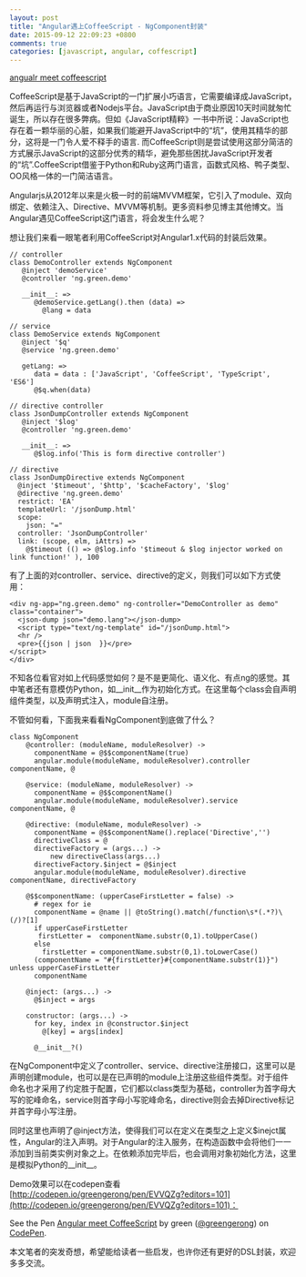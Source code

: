 ```yaml
---
layout: post
title: "Angular遇上CoffeeScript - NgComponent封装"
date: 2015-09-12 22:09:23 +0800
comments: true
categories: [javascript, angular, coffescript]
---
```


[angualr meet coffeescript](/images/blog_img/Angular-meetting-CoffeeScript.jpg)

CoffeeScript是基于JavaScript的一门扩展小巧语言，它需要编译成JavaScript，然后再运行与浏览器或者Nodejs平台。JavaScript由于商业原因10天时间就匆忙诞生，所以存在很多弊病。但如《JavaScript精粹》一书中所说：JavaScript也存在着一颗华丽的心脏，如果我们能避开JavaScript中的“坑”，使用其精华的部分，这将是一门令人爱不释手的语言. 而CoffeeScript则是尝试使用这部分简洁的方式展示JavaScript的这部分优秀的精华，避免那些困扰JavaScript开发者的“坑”.CoffeeScript借鉴于Python和Ruby这两门语言，函数式风格、鸭子类型、OO风格一体的一门简洁语言。

Angularjs从2012年以来是火极一时的前端MVVM框架，它引入了module、双向绑定、依赖注入、Directive、MVVM等机制。更多资料参见博主其他博文。当Angular遇见CoffeeScript这门语言，将会发生什么呢？

想让我们来看一眼笔者利用CoffeeScript对Angular1.x代码的封装后效果。

	// controller
	class DemoController extends NgComponent
	   @inject 'demoService'
	   @controller 'ng.green.demo'   
	   
	   __init__: =>
	      @demoService.getLang().then (data) =>
	        @lang = data 
	      
    // service  
	class DemoService extends NgComponent
	   @inject '$q'
	   @service 'ng.green.demo' 
	   
	   getLang: =>
	      data = data : ['JavaScript', 'CoffeeScript', 'TypeScript', 'ES6']
	      @$q.when(data)
  	
  	// directive controller   
	class JsonDumpController extends NgComponent
	   @inject '$log'
	   @controller 'ng.green.demo'   
	   
	   __init__: =>
	      @$log.info('This is form directive controller')
	 
	// directive       
	class JsonDumpDirective extends NgComponent
	  @inject '$timeout', '$http', '$cacheFactory', '$log'
	  @directive 'ng.green.demo' 
	  restrict: 'EA'
	  templateUrl: '/jsonDump.html'
	  scope: 
	    json: "="
	  controller: 'JsonDumpController'
	  link: (scope, elm, iAttrs) =>
	    @$timeout (() => @$log.info '$timeout & $log injector worked on link function!' ), 100

有了上面的对controller、service、directive的定义，则我们可以如下方式使用：

	<div ng-app="ng.green.demo" ng-controller="DemoController as demo" class="container">
	  <json-dump json="demo.lang"></json-dump>
	  <script type="text/ng-template" id="/jsonDump.html"> 
	  <hr />
	  <pre>{{json | json  }}</pre>
	</script> 
	</div>
	 

不知各位看官对如上代码感觉如何？是不是更简化、语义化、有点ng的感觉。其中笔者还有意模仿Python，如__init__作为初始化方式。在这里每个class会自声明组件类型，以及声明式注入，module自注册。

不管如何看，下面我来看看NgComponent到底做了什么？

	class NgComponent
	    @controller: (moduleName, moduleResolver) ->
	      componentName = @$$componentName(true)
	      angular.module(moduleName, moduleResolver).controller componentName, @      
	      
	    @service: (moduleName, moduleResolver) ->
	      componentName = @$$componentName()
	      angular.module(moduleName, moduleResolver).service componentName, @
	        
	    @directive: (moduleName, moduleResolver) ->
	      componentName = @$$componentName().replace('Directive','')
	      directiveClass = @
	      directiveFactory = (args...) ->
	          new directiveClass(args...)          
	      directiveFactory.$inject = @$inject
	      angular.module(moduleName, moduleResolver).directive componentName, directiveFactory    
	      
	    @$$componentName: (upperCaseFirstLetter = false) ->
	      # regex for ie
	      componentName = @name || @toString().match(/function\s*(.*?)\(/)?[1]
	      if upperCaseFirstLetter
	       firstLetter =  componentName.substr(0,1).toUpperCase()
	      else
	        firstLetter = componentName.substr(0,1).toLowerCase()
	      (componentName = "#{firstLetter}#{componentName.substr(1)}") unless upperCaseFirstLetter
	      componentName
	       
	    @inject: (args...) ->
	      @$inject = args

	    constructor: (args...) ->
	      for key, index in @constructor.$inject
	        @[key] = args[index]

	      @__init__?()

在NgComponent中定义了controller、service、directive注册接口，这里可以是声明创建module，也可以是在已声明的module上注册这些组件类型。对于组件命名也才采用了约定胜于配置，它们都以class类型为基础，controller为首字母大写的驼峰命名，service则首字母小写驼峰命名，directive则会去掉Directive标记并首字母小写注册。

同时这里也声明了@inject方法，使得我们可以在定义在类型之上定义$inejct属性，Angular的注入声明。对于Angular的注入服务，在构造函数中会将他们一一添加到当前类实例对象之上。在依赖添加完毕后，也会调用对象初始化方法，这里是模拟Python的__init__。

Demo效果可以在codepen查看 [http://codepen.io/greengerong/pen/EVVQZg?editors=101](http://codepen.io/greengerong/pen/EVVQZg?editors=101)： 

<p data-height="268" data-theme-id="0" data-slug-hash="EVVQZg" data-default-tab="result" data-user="greengerong" class='codepen'>See the Pen <a href='http://codepen.io/greengerong/pen/EVVQZg/'>Angular meet CoffeeScript</a> by green (<a href='http://codepen.io/greengerong'>@greengerong</a>) on <a href='http://codepen.io'>CodePen</a>.</p>
<script async src="//assets.codepen.io/assets/embed/ei.js"></script>

本文笔者的突发奇想，希望能给读者一些启发，也许你还有更好的DSL封装，欢迎多多交流。